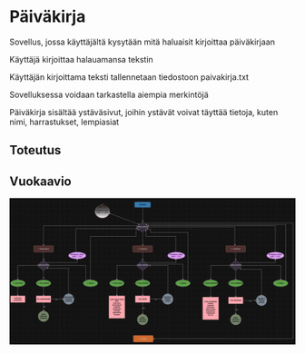 # Päiväkirja

<p>Sovellus, jossa käyttäjältä kysytään mitä haluaisit kirjoittaa päiväkirjaan</p>
<p>Käyttäjä kirjoittaa halauamansa tekstin</p>
<p>Käyttäjän kirjoittama teksti tallennetaan tiedostoon paivakirja.txt</p>
<p>Sovelluksessa voidaan tarkastella aiempia merkintöjä</p>
<p>Päiväkirja sisältää ystäväsivut, joihin ystävät voivat täyttää tietoja, kuten nimi, harrastukset, lempiasiat</p>

## Toteutus

<p></p>


## Vuokaavio

<img src="Vuokaavio.jpg">
